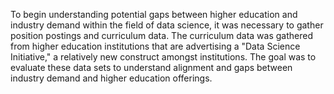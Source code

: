 To begin understanding potential gaps between higher education and industry demand within the field of data science, it was necessary to gather position postings and curriculum data. The curriculum data was gathered from higher education institutions that are advertising a "Data Science Initiative," a relatively new construct amongst institutions. The goal was to evaluate these data sets to understand alignment and gaps between industry demand and higher education offerings. 